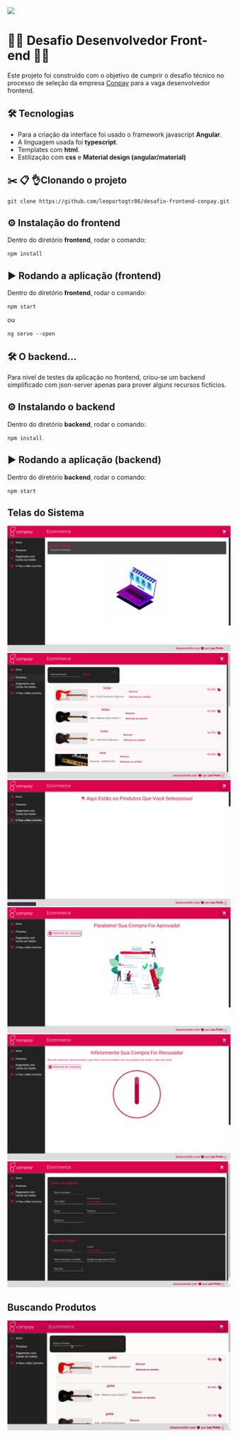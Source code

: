 ![](https://media-exp1.licdn.com/dms/image/C4D1BAQFcaBuBxIlBgw/company-background_10000/0?e=2159024400&v=beta&t=PbHmlBJb3Z87dOXefy1q6i_ZwSd9jr5sunluxbiwkCw)

# 👨‍💻 Desafio Desenvolvedor Front-end 👨‍💻

Este projeto foi construído com o objetivo de cumprir o desafio técnico no processo de seleção da empresa [Conpay](https://conpay.com.br/) para a vaga desenvolvedor frontend.



## 🛠️ Tecnologias

- Para a criação da interface foi usado o framework javascript **Angular**.
- A linguagem usada foi **typescript**.
- Templates com **html**.
- Estilização com **css** e **Material design (angular/material)**


## ✂️ 📋 👌Clonando o projeto

    git clone https://github.com/leoportogtr86/desafio-frontend-conpay.git


##  ⚙️ Instalação do frontend

Dentro do diretório **frontend**, rodar o comando:

    npm install


## ▶️ Rodando a aplicação (frontend) 


Dentro do diretório **frontend**, rodar o comando:

    npm start

ou

    ng serve --open



## 🛠 O backend...

Para nível de testes da aplicação no frontend, criou-se um backend simplificado com json-server apenas para prover alguns recursos fictícios.



## ⚙️  Instalando o backend



Dentro do diretório **backend**, rodar o comando:

    npm install


## ▶️ Rodando a aplicação (backend) 


Dentro do diretório **backend**, rodar o comando:

    npm start



## Telas do Sistema

![](https://github.com/leoportogtr86/desafio-frontend-conpay/blob/master/readme-img/tela1.png)
![](https://github.com/leoportogtr86/desafio-frontend-conpay/blob/master/readme-img/tela2.png)
![](https://github.com/leoportogtr86/desafio-frontend-conpay/blob/master/readme-img/tela3.png)
![](https://github.com/leoportogtr86/desafio-frontend-conpay/blob/master/readme-img/tela4.png)
![](https://github.com/leoportogtr86/desafio-frontend-conpay/blob/master/readme-img/tela6.png)
![](https://github.com/leoportogtr86/desafio-frontend-conpay/blob/master/readme-img/tela7.png)



## Buscando Produtos


![](https://github.com/leoportogtr86/desafio-frontend-conpay/blob/master/readme-img/tela.gif)

 